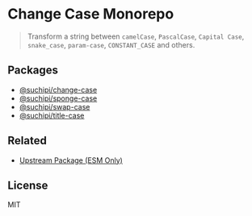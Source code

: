 # Change Case Monorepo

> Transform a string between `camelCase`, `PascalCase`, `Capital Case`, `snake_case`, `param-case`, `CONSTANT_CASE` and others.

## Packages

- [@suchipi/change-case](https://github.com/suchipi/change-case/tree/main/packages/change-case)
- [@suchipi/sponge-case](https://github.com/suchipi/change-case/tree/main/packages/sponge-case)
- [@suchipi/swap-case](https://github.com/suchipi/change-case/tree/main/packages/swap-case)
- [@suchipi/title-case](https://github.com/suchipi/change-case/tree/main/packages/title-case)

## Related

- [Upstream Package (ESM Only)](https://github.com/blakeembrey/change-case)

## License

MIT
